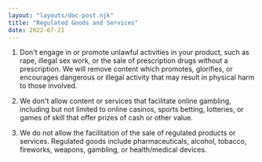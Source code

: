 ```yaml
---
layout: "layouts/doc-post.njk"
title: "Regulated Goods and Services"
date: 2022-07-21
---
```


1. Don't engage in or promote unlawful activities in your product, such as rape, illegal sex work, or the sale of prescription drugs without a prescription. We will remove content which promotes, glorifies, or encourages dangerous or illegal activity that may result in physical harm to those involved.

1. We don't allow content or services that facilitate online gambling, including but not limited to online casinos, sports betting, lotteries, or games of skill that offer prizes of cash or other value.

1. We do not allow the facilitation of the sale of regulated products or services. Regulated goods include pharmaceuticals, alcohol, tobacco, fireworks, weapons, gambling, or health/medical devices.
